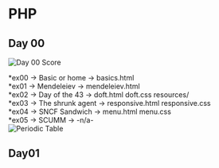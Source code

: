 # PHP 

## Day 00

![Day 00 Score](/Day00/Score_Day00.png)

*ex00 -> Basic or home ->		basics.html  
*ex01 -> Mendeleiev ->			mendeleiev.html  
*ex02 -> Day of the 43 ->		doft.html doft.css resources/  
*ex03 -> The shrunk agent ->	responsive.html responsive.css  
*ex04 -> SNCF Sandwich ->		menu.html menu.css  
*ex05 -> SCUMM	->				-n/a-  
![Periodic Table](/Day00/Periodic_Table.gif)

## Day01

